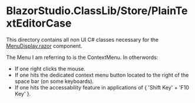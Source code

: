 ﻿# BlazorStudio.ClassLib/Store/PlainTextEditorCase

This directory contains all non UI C# classes necessary for
the [MenuDisplay.razor](/BlazorStudio.RazorLib/Menu/MenuDisplay.razor) component.

The Menu I am referring to is the ContextMenu. In otherwords:

- If one right clicks the mouse.
- If one hits the dedicated context menu button located to the right of the space bar (on some keyboards).
- If one hits the accessability feature in applications of { 'Shift Key' + 'F10 Key' }.